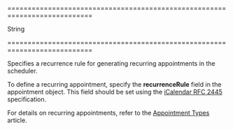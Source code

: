 ===========================================================================
<!--type-->String<!--/type-->
===========================================================================

<!--shortDescription-->
Specifies a recurrence rule for generating recurring appointments in the scheduler.
<!--/shortDescription-->

<!--fullDescription-->
To define a recurring appointment, specify the **recurrenceRule** field in the appointment object. This field should be set using the [iCalendar RFC 2445](http://tools.ietf.org/html/rfc2445#section-4.3.10) specification.

For details on recurring appointments, refer to the [Appointment Types](/Documentation/Guide/Widgets/Scheduler/Appointments/Appointment_Types/#Recurring_Appointments) article.
<!--/fullDescription-->
